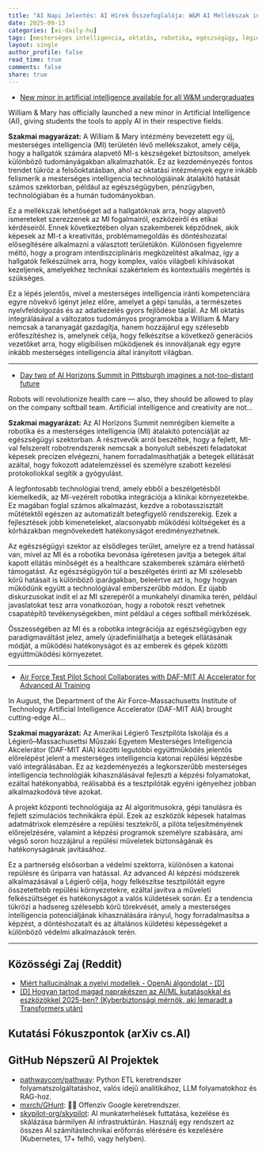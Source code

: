 ```yaml
---
title: "AI Napi Jelentés: AI Hírek Összefoglalója: W&M AI Mellékszak indítása, AI Horizontok Csúcstalálkozó Részletek, Légierő-MIT Együttműködés (2025-09-13)"
date: 2025-09-13
categories: [ai-daily-hu]
tags: [mesterséges intelligencia, oktatás, robotika, egészségügy, légierő, MIT, AI innováció]
layout: single
author_profile: false
read_time: true
comments: false
share: true
---
```

- [New minor in artificial intelligence available for all W&M undergraduates](https://news.wm.edu/2025/09/12/new-minor-in-artificial-intelligence-available-for-all-wm-undergraduates/)

William & Mary has officially launched a new minor in Artificial Intelligence (AI), giving students the tools to apply AI in their respective fields.

**Szakmai magyarázat:**
A William & Mary intézmény bevezetett egy új, mesterséges intelligencia (MI) területén lévő mellékszakot, amely célja, hogy a hallgatók számára alapvető MI-s készségeket biztosítson, amelyek különböző tudományágakban alkalmazhatók. Ez az kezdeményezés fontos trendet tükröz a felsőoktatásban, ahol az oktatási intézmények egyre inkább felismerik a mesterséges intelligencia technológiáinak átalakító hatását számos szektorban, például az egészségügyben, pénzügyben, technológiában és a humán tudományokban.

Ez a mellékszak lehetőséget ad a hallgatóknak arra, hogy alapvető ismereteket szerezzenek az MI fogalmairól, eszközeiről és etikai kérdéseiről. Ennek következtében olyan szakemberek képződnek, akik képesek az MI-t a kreativitás, problémamegoldás és döntéshozatal elősegítésére alkalmazni a választott területükön. Különösen figyelemre méltó, hogy a program interdiszciplináris megközelítést alkalmaz, így a hallgatók felkészülnek arra, hogy komplex, valós világbeli kihívásokat kezeljenek, amelyekhez technikai szakértelem és kontextuális megértés is szükséges.

Ez a lépés jelentős, mivel a mesterséges intelligencia iránti kompetenciára egyre növekvő igényt jelez előre, amelyet a gépi tanulás, a természetes nyelvfeldolgozás és az adatkezelés gyors fejlődése táplál. Az MI oktatás integrálásával a változatos tudományos programokba a William & Mary nemcsak a tananyagát gazdagítja, hanem hozzájárul egy szélesebb erőfeszítéshez is, amelynek célja, hogy felkészítse a következő generációs vezetőket arra, hogy eligibilisen működjenek és innováljanak egy egyre inkább mesterséges intelligencia által irányított világban.

---
- [Day two of AI Horizons Summit in Pittsburgh imagines a not-too-distant future](https://www.post-gazette.com/business/tech-news/2025/09/12/ai-horizons-summit-pittsburgh-bakery-square/stories/202509120090)

Robots will revolutionize health care — also, they should be allowed to play on the company softball team. Artificial intelligence and creativity are not...

**Szakmai magyarázat:**
Az AI Horizons Summit nemrégiben kiemelte a robotika és a mesterséges intelligencia (MI) átalakító potenciálját az egészségügyi szektorban. A résztvevők arról beszéltek, hogy a fejlett, MI-val felszerelt robotrendszerek nemcsak a bonyolult sebészeti feladatokat képesek precízen elvégezni, hanem forradalmasíthatják a betegek ellátását azáltal, hogy fokozott adatelemzéssel és személyre szabott kezelési protokollokkal segítik a gyógyulást.

A legfontosabb technológiai trend, amely ebből a beszélgetésből kiemelkedik, az MI-vezérelt robotika integrációja a klinikai környezetekbe. Ez magában foglal számos alkalmazást, kezdve a robotasszisztált műtétektől egészen az automatizált betegfigyelő rendszerekig. Ezek a fejlesztések jobb kimeneteleket, alacsonyabb működési költségeket és a kórházakban megnövekedett hatékonyságot eredményezhetnek.

Az egészségügyi szektor az elsődleges terület, amelyre ez a trend hatással van, mivel az MI és a robotika bevonása ígéretesen javítja a betegek által kapott ellátás minőségét és a healthcare szakemberek számára elérhető támogatást. Az egészségügyön túl a beszélgetés érinti az MI szélesebb körű hatásait is különböző iparágakban, beleértve azt is, hogy hogyan működünk együtt a technológiával emberszerűbb módon. Ez újabb diskurzusokat indít el az MI szerepéről a munkahelyi dinamika terén, például javaslatokat tesz arra vonatkozóan, hogy a robotok részt vehetnek csapatépítő tevékenységekben, mint például a céges softball mérkőzések.

Összességében az MI és a robotika integrációja az egészségügyben egy paradigmaváltást jelez, amely újradefiniálhatja a betegek ellátásának módját, a működési hatékonyságot és az emberek és gépek közötti együttműködési környezetet.

---
- [Air Force Test Pilot School Collaborates with DAF-MIT AI Accelerator for Advanced AI Training](https://www.dvidshub.net/news/548053/air-force-test-pilot-school-collaborates-with-daf-mit-ai-accelerator-advanced-ai-training)

In August, the Department of the Air Force–Massachusetts Institute of Technology Artificial Intelligence Accelerator (DAF-MIT AIA) brought cutting-edge AI...

**Szakmai magyarázat:**
Az Amerikai Légierő Tesztpilóta Iskolája és a Légierő–Massachusettsi Műszaki Egyetem Mesterséges Intelligencia Akcelerátor (DAF-MIT AIA) közötti legutóbbi együttműködés jelentős előrelépést jelent a mesterséges intelligencia katonai repülési képzésbe való integrálásában. Ez az kezdeményezés a legkorszerűbb mesterséges intelligencia technológiák kihasználásával fejleszti a képzési folyamatokat, ezáltal hatékonyabbá, reálisabbá és a tesztpilóták egyéni igényeihez jobban alkalmazkodóvá téve azokat.

A projekt központi technológiája az AI algoritmusokra, gépi tanulásra és fejlett szimulációs technikákra épül. Ezek az eszközök képesek hatalmas adatmátrixok elemzésére a repülési tesztekről, a pilóta teljesítményének előrejelzésére, valamint a képzési programok személyre szabására, ami végső soron hozzájárul a repülési műveletek biztonságának és hatékonyságának javításához.

Ez a partnerség elsősorban a védelmi szektorra, különösen a katonai repülésre és űriparra van hatással. Az advanced AI képzési módszerek alkalmazásával a Légierő célja, hogy felkészítse tesztpilótáit egyre összetettebb repülési környezetekre, ezáltal javítva a műveleti felkészültséget és hatékonyságot a valós küldetések során. Ez a tendencia tükrözi a hadsereg szélesebb körű törekvését, amely a mesterséges intelligencia potenciáljának kihasználására irányul, hogy forradalmasítsa a képzést, a döntéshozatalt és az általános küldetési képességeket a különböző védelmi alkalmazások terén.

---
## Közösségi Zaj (Reddit)
- [Miért hallucinálnak a nyelvi modellek - OpenAi álgondolat - [D]](https://www.reddit.com/r/MachineLearning/comments/1namvsk/why_language_models_hallucinate_openai_pseudo/)
- [[D] Hogyan tartod magad naprakészen az AI/ML kutatásokkal és eszközökkel 2025-ben? (Kyberbiztonsági mérnök, aki lemaradt a Transformers után)](https://www.reddit.com/r/MachineLearning/comments/1nbhqmq/d_how_do_you_stay_current_with_aiml_research_and/)

## Kutatási Fókuszpontok (arXiv cs.AI)


## GitHub Népszerű AI Projektek
- [pathwaycom/pathway](pathwaycom/pathway): Python ETL keretrendszer folyamatszolgáltatáshoz, valós idejű analitikához, LLM folyamatokhoz és RAG-hoz.
- [mxrch/GHunt](mxrch/GHunt): 🕵️‍♂️ Offenzív Google keretrendszer.
- [skypilot-org/skypilot](skypilot-org/skypilot): AI munkaterhelések futtatása, kezelése és skálázása bármilyen AI infrastruktúrán. Használj egy rendszert az összes AI számítástechnikai erőforrás elérésére és kezelésére (Kubernetes, 17+ felhő, vagy helyben).